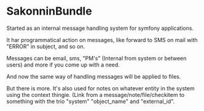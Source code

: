 # SakonninBundle

Started as an internal message handling system for symfony applications.

It har programmatical action on messages, like forward to SMS on mail with "ERROR" in subject, and so on.

Messages can be email, sms, "PM's" (Internal from system or between users) and more if you come up with a need.

And now the same way of handling messages will be applied to files.

But there is more. It's also used for notes on whatever entity in the system using the context thingie. (Link from a message/note/file/checkitem to something with the trio "system" "object_name" and "external_id".
